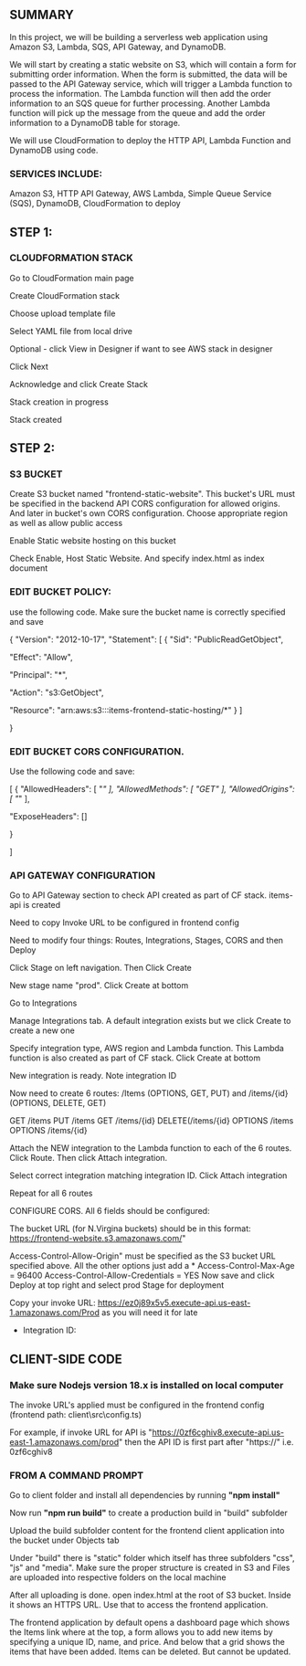 ## SUMMARY 

In this project, we will be building a serverless web application using Amazon S3, Lambda, SQS, API Gateway, and DynamoDB. 

We will start by creating a static website on S3, which will contain a form for submitting order information. When the form is submitted, the data will be passed to the API Gateway service, which will trigger a Lambda function to process the information. The Lambda function will then add the order information to an SQS queue for further processing. Another Lambda function will pick up the message from the queue and add the order information to a DynamoDB table for storage. 

We will use CloudFormation to deploy the HTTP API, Lambda Function and DynamoDB using code. 

 

### SERVICES INCLUDE: 

Amazon S3, HTTP API Gateway, AWS Lambda, Simple Queue Service (SQS), DynamoDB, CloudFormation to deploy 

 

 

## STEP 1:

### CLOUDFORMATION STACK 

 

Go to CloudFormation main page 

Create CloudFormation stack 

Choose upload template file 

Select YAML file from local drive 

Optional - click View in Designer if want to see AWS stack in designer 

Click Next 

Acknowledge and click Create Stack 

Stack creation in progress 

Stack created 

 
## STEP 2:

### S3 BUCKET 

Create S3 bucket named "frontend-static-website". This bucket's URL must be specified in the backend API CORS configuration for allowed origins. And later in bucket's own CORS configuration. Choose appropriate region as well as allow public access 

Enable Static website hosting on this bucket 

Check Enable, Host Static Website. And specify index.html as index document 
 

### EDIT BUCKET POLICY:  
use the following code. Make sure the bucket name is correctly specified and save 

 

{ 
"Version": "2012-10-17", 
"Statement": [ 
{ "Sid": "PublicReadGetObject", 

"Effect": "Allow", 

"Principal": "*", 

"Action": "s3:GetObject", 

"Resource": "arn:aws:s3:::items-frontend-static-hosting/*" } 
] 

} 

 

### EDIT BUCKET CORS CONFIGURATION. 
Use the following code and save: 

[ 
{ "AllowedHeaders": [ "*" ], 
"AllowedMethods": [ "GET" ], 
"AllowedOrigins": [ "*" ], 

"ExposeHeaders": [] 

} 

] 

 

### API GATEWAY CONFIGURATION 

 

Go to API Gateway section to check API created as part of CF stack. items-api is created 

Need to copy Invoke URL to be configured in frontend config 

Need to modify four things: Routes, Integrations, Stages, CORS and then Deploy 

Click Stage on left navigation. Then Click Create 

New stage name "prod". Click Create at bottom 

Go to Integrations 

Manage Integrations tab. A default integration exists but we click Create to create a new one 

Specify integration type, AWS region and Lambda function. This Lambda function is also created as part of CF stack. Click Create at bottom 

New integration is ready. Note integration ID 

Now need to create 6 routes: 
 /Items (OPTIONS, GET, PUT) and /items/{id} (OPTIONS, DELETE, GET) 
 
GET /items 
PUT /items 
GET /items/{id} 
DELETE(/items/{id} 
OPTIONS /items 
OPTIONS /items/{id} 
 

Attach the NEW integration to the Lambda function to each of the 6 routes. Click Route. Then click Attach integration. 

Select correct integration matching integration ID. Click Attach integration 

Repeat for all 6 routes 
 

CONFIGURE CORS. All 6 fields should be configured: 
 
The bucket URL (for N.Virgina buckets) should be in this format: https://frontend-website.s3.amazonaws.com/" 
 
Access-Control-Allow-Origin" must be specified as the S3 bucket URL specified above. 
All the other options just add a * 
Access-Control-Max-Age = 96400 
Access-Control-Allow-Credentials = YES 
Now save and click Deploy at top right and select prod Stage for deployment 

 

Copy your invoke URL: https://ez0j89x5v5.execute-api.us-east-1.amazonaws.com/Prod as you will need it for late 
- Integration ID: 

 

## CLIENT-SIDE CODE 

### Make sure Nodejs version 18.x is installed on local computer 

 The invoke URL's applied must be configured in the frontend config (frontend path: client\src\config.ts) 

For example, if invoke URL for API is "https://0zf6cghiv8.execute-api.us-east-1.amazonaws.com/prod" then the API ID is first part after "https://" i.e. 0zf6cghiv8 

 

### FROM A COMMAND PROMPT 

Go to client folder and install all dependencies by running **"npm install"** 

Now run **"npm run build"** to create a production build in "build" subfolder 

Upload the build subfolder content for the frontend client application into the bucket under Objects tab 

Under "build" there is "static" folder which itself has three subfolders "css", "js" and "media". Make sure the proper structure is created in S3 and Files are uploaded into respective folders on the local machine 

After all uploading is done. open index.html at the root of S3 bucket. Inside it shows an HTTPS URL. Use that to access the frontend application.  

The frontend application by default opens a dashboard page which shows the Items link where at the top, a form allows you to add new items by specifying a unique ID, name, and price. And below that a grid shows the items that have been added. Items can be deleted. But cannot be updated.
